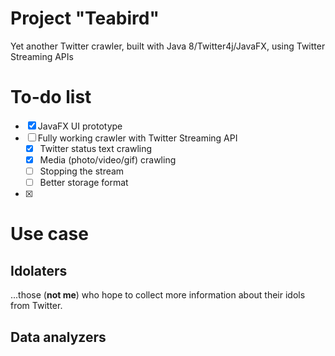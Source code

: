 # Project "Teabird"

Yet another Twitter crawler, built with Java 8/Twitter4j/JavaFX, using Twitter Streaming APIs

# To-do list

- [x] JavaFX UI prototype
- [ ] Fully working crawler with Twitter Streaming API
    - [x] Twitter status text crawling 
    - [x] Media (photo/video/gif) crawling
    - [ ] Stopping the stream
    - [ ] Better storage format
- [x] 

# Use case

## Idolaters

...those (**not me**) who hope to collect more information about their idols from Twitter.

## Data analyzers